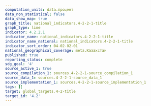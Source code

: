 ```yaml
---
computation_units: data.процент
data_non_statistical: false
data_show_map: true
graph_title: national_indicators.4-2-2-1-title
graph_type: line
indicator: 4.2.2.1
indicator_name: national_indicators.4-2-2-1-title
indicator_name_national: national_indicators.4-2-2-1-title
indicator_sort_order: 04-02-02-01
national_geographical_coverage: meta.Казахстан
published: true
reporting_status: complete
sdg_goal: '4'
source_active_1: true
source_compilation_1: sources.4-2-2-1-source_compilation_1
source_data_1: sources.4-2-2-1-source_data_1
source_implementation_1: sources.4-2-2-1-source_implementation_1
tags: []
target: global_targets.4-2-title
target_id: '4.2'
---
```

